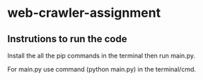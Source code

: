# web-crawler-assignment

## Instrutions to run the code
Install the all the pip commands in the terminal then run main.py.

For main.py use command (python main.py) in the terminal/cmd.
